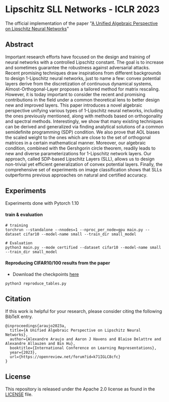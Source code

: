 # Lipschitz SLL Networks - ICLR 2023


The official implementation of the paper "[A Unified Algebraic Perspective on Lipschitz Neural Networks](https://openreview.net/forum?id=k71IGLC8cfc)"

## Abstract
Important research efforts have focused on the design and training of neural networks with a controlled Lipschitz constant. The goal is to increase and sometimes guarantee the robustness against adversarial attacks. Recent promising techniques draw inspirations from different backgrounds to design 1-Lipschitz neural networks, just to name a few: convex potential layers derive from the discretization of continuous dynamical systems, Almost-Orthogonal-Layer proposes a tailored method for matrix rescaling.  However, it is today important to consider the recent and promising contributions in the field under a common theoretical lens to better design new and improved layers. This paper introduces a novel algebraic perspective unifying various types of 1-Lipschitz neural networks, including the ones previously mentioned, along with methods based on orthogonality and spectral methods. Interestingly, we show that many existing techniques can be derived and generalized via finding analytical solutions of a common semidefinite programming (SDP) condition.  We also prove that AOL biases the scaled weight to the ones which are close to the set of orthogonal matrices in a certain mathematical manner. Moreover, our algebraic condition, combined with the Gershgorin circle theorem, readily leads to new and diverse parameterizations for 1-Lipschitz network layers. Our approach, called SDP-based Lipschitz Layers (SLL), allows us to design non-trivial yet efficient generalization of convex potential layers.  Finally, the comprehensive set of experiments on image classification shows that SLLs outperforms previous approaches on natural and certified accuracy.


## Experiments

Experiments done with Pytorch 1.10

#### train & evaluation
```
# training
torchrun --standalone --nnodes=1 --nproc_per_node=gpu main.py --dataset cifar10 --model-name small --train_dir small_model 

# Evaluation
python3 main.py --mode certified --dataset cifar10 --model-name small --train_dir small_model
```

#### Reproducing CIFAR10/100 results from the paper
- Download the checkpoints [here](https://drive.google.com/file/d/1-N8tSX_hDswnSszm6VPnBZwj-m0oaFxe/view?usp=sharing)

```
python3 reproduce_tables.py
```

## Citation

If this work is helpful for your research, please consider citing the following BibTeX entry.

```
@inproceedings{araujo2023a,
  title={A Unified Algebraic Perspective on Lipschitz Neural Networks},
  author={Alexandre Araujo and Aaron J Havens and Blaise Delattre and Alexandre Allauzen and Bin Hu},
  booktitle={International Conference on Learning Representations},
  year={2023},
  url={https://openreview.net/forum?id=k71IGLC8cfc}
}
```

## License

This repository is released under the Apache 2.0 license as found in the [LICENSE](LICENSE) file.


